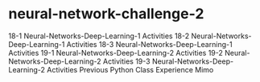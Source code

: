 # neural-network-challenge-2
18-1 Neural-Networks-Deep-Learning-1 Activities
18-2 Neural-Networks-Deep-Learning-1 Activities
18-3 Neural-Networks-Deep-Learning-1 Activities
19-1 Neural-Networks-Deep-Learning-2 Activities
19-2 Neural-Networks-Deep-Learning-2 Activities
19-3 Neural-Networks-Deep-Learning-2 Activities
Previous Python Class Experience
Mimo